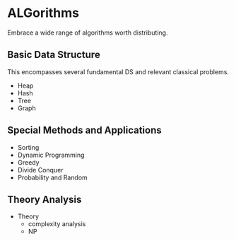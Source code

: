 # ALGorithms
Embrace a wide range of algorithms worth distributing.

## Basic Data Structure
This encompasses several fundamental DS and relevant classical problems.

+ Heap
+ Hash
+ Tree
+ Graph

## Special Methods and Applications
+ Sorting
+ Dynamic Programming
+ Greedy
+ Divide Conquer
+ Probability and Random

## Theory Analysis
+ Theory
  + complexity analysis
  + NP